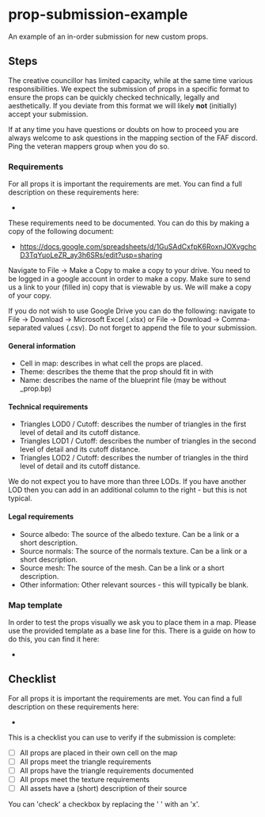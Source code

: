 # prop-submission-example
An example of an in-order submission for new custom props.

## Steps
The creative councillor has limited capacity, while at the same time various responsibilities. We expect the submission of props in a specific format to ensure the props can be quickly checked technically, legally and aesthetically. If you deviate from this format we will likely **not** (initially) accept your submission.

If at any time you have questions or doubts on how to proceed you are always welcome to ask questions in the mapping section of the FAF discord. Ping the veteran mappers group when you do so.

### Requirements

For all props it is important the requirements are met. You can find a full description on these requirements here:
 - <todo link to prop requirements document>

These requirements need to be documented. You can do this by making a copy of the following document:
 - https://docs.google.com/spreadsheets/d/1GuSAdCxfpK6RoxnJOXvgchcD3TqYuoLeZR_ay3h6SRs/edit?usp=sharing

Navigate to File -> Make a Copy to make a copy to your drive. You need to be logged in a google account in order to make a copy. Make sure to send us a link to your (filled in) copy that is viewable by us. We will make a copy of your copy.

If you do not wish to use Google Drive you can do the following: navigate to File -> Download -> Microsoft Excel (.xlsx) or File -> Download -> Comma-separated values (.csv). Do not forget to append the file to your submission. 

#### General information

 - Cell in map: describes in what cell the props are placed.
 - Theme: describes the theme that the prop should fit in with
 - Name: describes the name of the blueprint file (may be without _prop.bp)

#### Technical requirements

 - Triangles LOD0 / Cutoff: describes the number of triangles in the first level of detail and its cutoff distance.
 - Triangles LOD1 / Cutoff: describes the number of triangles in the second level of detail and its cutoff distance.
 - Triangles LOD2 / Cutoff: describes the number of triangles in the third level of detail and its cutoff distance.

We do not expect you to have more than three LODs. If you have another LOD then you can add in an additional column to the right - but this is not typical.

#### Legal requirements

 - Source albedo: The source of the albedo texture. Can be a link or a short description.
 - Source normals: The source of the normals texture. Can be a link or a short description.
 - Source mesh: The source of the mesh. Can be a link or a short description.
 - Other information: Other relevant sources - this will typically be blank.

### Map template

In order to test the props visually we ask you to place them in a map. Please use the provided template as a base line for this. There is a guide on how to do this, you can find it here:
 - <todo link to guide on making props>

## Checklist

For all props it is important the requirements are met. You can find a full description on these requirements here:
 - <todo link to prop requirements document>

This is a checklist you can use to verify if the submission is complete:
 - [ ] All props are placed in their own cell on the map
 - [ ] All props meet the triangle requirements
 - [ ] All props have the triangle requirements documented
 - [ ] All props meet the texture requirements
 - [ ] All assets have a (short) description of their source

You can 'check' a checkbox by replacing the ' ' with an 'x'.